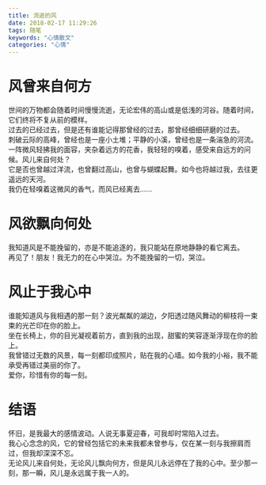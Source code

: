 ```yaml
---
title: 流逝的风
date: 2018-02-17 11:29:26
tags: 随笔
keywords: "心情散文"
categories: "心情"
---
```

# 风曾来自何方
世间的万物都会随着时间慢慢流逝，无论宏伟的高山或是低浅的河谷。随着时间，它们终将不复从前的模样。  
过去的已经过去，但是还有谁能记得那曾经的过去，那曾经细细研磨的过去。  
刺破云际的高峰，曾经也是一座小土堆；平静的小溪，曾经也是一条湍急的河流。  
一阵微风轻拂我的面容，夹杂着远方的花香，我轻轻的嗅着，感受来自远方的问候。风儿来自何处？  
它是否也曾越过洋流，也曾翻过高山，也曾与蝴蝶起舞。如今也将越过我，去往更遥远的天河。  
我仍在轻嗅着这微风的香气，而风已经离去......  
<!--more-->
# 风欲飘向何处
我知道风是不能挽留的，亦是不能追逐的，我只能站在原地静静的看它离去。  
再见了！朋友！我无力的在心中哭泣。为不能挽留的一切，哭泣。  
# 风止于我心中
谁能知道风与我相遇的那一刻？波光粼粼的湖边，夕阳透过随风舞动的柳枝将一束束的光芒印在你的脸上。  
坐在长椅上，你的目光凝视着前方，直到我的出现，甜蜜的笑容逐渐浮现在你的脸上。  
我曾错过无数的风景，每一刻都印成照片，贴在我的心墙。如今我的小裕，我不能承受再错过美丽的你了。  
爱你，珍惜有你的每一刻。
# 结语
怀旧，是我最大的感情波动。人说无事夏迎春，可我却时常陷入过去。  
我心心念念的风，它的曾经包括它的未来我都未曾参与，仅在某一刻与我擦肩而过，但我却深深不忘。  
无论风儿来自何处，无论风儿飘向何方，但是风儿永远停在了我的心中。至少那一刻，那一瞬，风儿是永远属于我一人的。